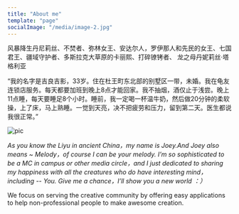 ```yaml
---
title: "About me"
template: "page"
socialImage: "/media/image-2.jpg"
---
```


风暴降生丹尼莉丝、不焚者、弥林女王、安达尔人，罗伊那人和先民的女王、七国君王、疆域守护者、多斯拉克大草原的卡丽熙、打碎镣铐者、 龙之母丹妮莉丝·塔格利亚

“我的名字是吉良吉影，33岁。住在杜王町东北部的别墅区一带，未婚。我在龟友连锁店服务。每天都要加班到晚上8点才能回家。我不抽烟，酒仅止于浅尝。晚上11点睡，每天要睡足8个小时。睡前，我一定喝一杯温牛奶，然后做20分钟的柔软操，上了床，马上熟睡。一觉到天亮，决不把疲劳和压力，留到第二天。医生都说我很正常。”

![pic](/media/image-2.jpg)

*As you know the Liyu in ancient China，my name is Joey.And Joey also means ~ Melody，of course I can be your melody. I’m so sophisticated to be a MC in campus or other media circle，and I just dedicated to sharing my happiness with all the creatures who do have interesting mind，including -- You. Give me a chance，I’ll show you a new world ：）*

We focus on serving the creative community by offering easy applications to help non-professional people to make awesome creation.